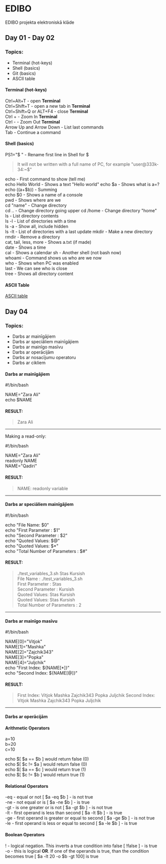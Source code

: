 # EDIBO
EDIBO projekta elektroniskā klāde
## Day 01 - Day 02
### Topics:
- Terminal (hot-keys)
- Shell (basics)
- Git (basics)
- ASCII table

#### Terminal (hot-keys)
Ctrl+Alt+T - open **Terminal**  
Ctrl+Shift+T - open a new tab in **Terminal**  
Ctrl+Shift+Q or ALT+F4 - close **Terminal**  
Ctrl + - Zoom In **Terminal**  
Ctrl - - Zoom Out **Terminal**  
Arrow Up and Arrow Down - List last commands  
Tab - Continue a command  

#### Shell (basics)
PS1="$ " - Rename first line in Shell for $
> It will not be written with a full name of PC, for example "user@333k-34:~$"

echo - First command to show (tell me)  
echo Hello World - Shows a text "Hello world"
echo $a - Shows what is a=?  
echo $(($a+$b)) - Summing  
echo $0 - Shows a name of a console  
pwd - Shows where are we  
cd "name" - Change directory  
cd .. - Change directory going upper
cd /home - Change directory "home"  
ls - List directory contents  
ls -l - List of directories with a time  
ls -a - Show all, include hidden  
ls -lt - List of directories with a last update
mkdir - Make a new directory  
rmdir - Remove a directory  
cat, tail, less, more - Shows a.txt (if made)  
date - Shows a time  
cal - Shows a calendar
sh - Another shell (not bash now)  
whoami - Command shows us who are we now  
who - Shows when PC was enabled  
last - We can see who is close  
tree - Shows all directory content

#### ASCII Table

[ASCII table](http://www.ecowin.org/ascii.htm)

## Day 04  

### Topics:  

- Darbs ar mainīgājiem  
- Darbs ar speciāliem mainīgājiem  
- Darbs ar mainīgo masīvu
- Darbs ar operācijām
- Darbs ar nosacījumu operatoru
- Darbs ar cikliem  

#### Darbs ar mainīgājiem  

#!/bin/bash  

NAME="Zara Ali"  
echo $NAME  

#### RESULT:

>Zara Ali  
---------------------------------  
Making a read-only:  

#!/bin/bash  

NAME="Zara Ali"  
readonly NAME  
NAME="Qadiri"  

#### RESULT:

>NAME: readonly variable  
---------------------------------  
#### Darbs ar speciāliem mainīgājiem  

#!/bin/bash

echo "File Name: $0"  
echo "First Parameter : $1"  
echo "Second Parameter : $2"  
echo "Quoted Values: $@"  
echo "Quoted Values: $*"  
echo "Total Number of Parameters : $#"  

#### RESULT:
> ./test_variables_3.sh Stas Kursish  
File Name : ./test_variables_3.sh  
First Parameter : Stas  
Second Parameter : Kursish  
Quoted Values: Stas Kursish  
Quoted Values: Stas Kursish  
Total Number of Parameters : 2 

---------------------------------  
  
#### Darbs ar mainīgo masīvu

#!/bin/bash

NAME[0]="Vitjok"  
NAME[1]="Mashka"  
NAME[2]="Zajchik343"  
NAME[3]="Popka"  
NAME[4]="Juljchik"  
echo "First Index: ${NAME[*]}"  
echo "Second Index: ${NAME[@]}"  

#### RESULT:
>First Index: Vitjok Mashka Zajchik343 Popka Juljchik
Second Index: Vitjok Mashka Zajchik343 Popka Juljchik
--------------------------------

#### Darbs ar operācijām

#### Arithmetic Operators

a=10  
b=20  
c=10  

echo $[ $a == $b ]  would return false (0)  
echo $[ $c != $a ]  would return false (0)  
echo $[ $a == $c ]  would return true (1)  
echo $[ $c != $b ]  would return true (1)  

#### Relational Operators

-eq - equal or not [ $a -eq $b ] - is not true  
-ne - not equal or is [ $a -ne $b ] - is true  
-gt - is one greater or is not [ $a -gt $b ] - is not true  
-lt - first operand is less than second [ $a -lt $b ] - is true  
-ge - first operand is greater or equal to second [ $a -ge $b ] - is not true  
-le - first operand is less or equal to second [ $a -le $b ] - is true  

#### Boolean Operators

! - logical negation. This inverts a true condition into false [ !false ] - is true  
-o - this is logical **OR**. If one of the operands is true, than the condition becomes true [ $a -lt 20 -o $b -gt 100] is true  


